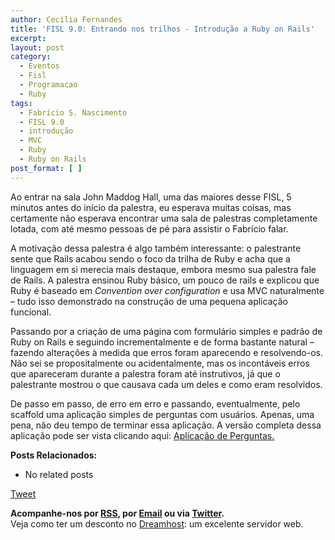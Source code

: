 ```yaml
---
author: Cecilia Fernandes
title: 'FISL 9.0: Entrando nos trilhos - Introdução a Ruby on Rails'
excerpt:
layout: post
category:
  - Eventos
  - Fisl
  - Programacao
  - Ruby
tags:
  - Fabrício S. Nascimento
  - FISL 9.0
  - introdução
  - MVC
  - Ruby
  - Ruby on Rails
post_format: [ ]
---
```

Ao entrar na sala John Maddog Hall, uma das maiores desse FISL, 5 minutos antes do início da palestra, eu esperava muitas coisas, mas certamente não esperava encontrar uma sala de palestras completamente lotada, com até mesmo pessoas de pé para assistir o Fabrício falar.

A motivação dessa palestra é algo também interessante: o palestrante sente que Rails acabou sendo o foco da trilha de Ruby e acha que a linguagem em si merecia mais destaque, embora mesmo sua palestra fale de Rails. A palestra ensinou Ruby básico, um pouco de rails e explicou que Ruby é baseado em *Convention over configuration* e usa MVC naturalmente – tudo isso demonstrado na construção de uma pequena aplicação funcional.

Passando por a criação de uma página com formulário simples e padrão de Ruby on Rails e seguindo incrementalmente e de forma bastante natural – fazendo alterações à medida que erros foram aparecendo e resolvendo-os. Não sei se propositalmente ou acidentalmente, mas os incontáveis erros que apareceram durante a palestra foram até instrutivos, já que o palestrante mostrou o que causava cada um deles e como eram resolvidos.

De passo em passo, de erro em erro e passando, eventualmente, pelo scaffold uma aplicação simples de perguntas com usuários. Apenas, uma pena, não deu tempo de terminar essa aplicação. A versão completa dessa aplicação pode ser vista clicando aqui: [Aplicação de Perguntas.][1]

**Posts Relacionados:** 
*   No related posts



[Tweet][2] 





**Acompanhe-nos por [ RSS][3], por [Email][4] ou via [Twitter][5].**  
Veja como ter um desconto no [Dreamhost][6]: um excelente servidor web.

 [1]: http://eclipse.ime.usp.br:3000/perguntas
 [2]: https://twitter.com/share
 [3]: http://feeds.feedburner.com/VidaGeek
 [4]: http://feedburner.google.com/fb/a/mailverify?uri=VidaGeek&loc=pt_BR
 [5]: http://twitter.com/blogvidageek
 [6]: http://vidageek.net/dreamhost/
